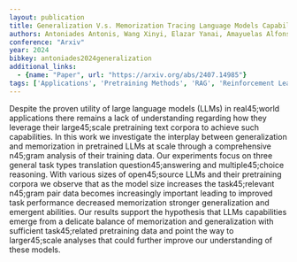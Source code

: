 ```yaml
---
layout: publication
title: Generalization V.s. Memorization Tracing Language Models Capabilities Back To Pretraining Data
authors: Antoniades Antonis, Wang Xinyi, Elazar Yanai, Amayuelas Alfonso, Albalak Alon, Zhang Kexun, Wang William Yang
conference: "Arxiv"
year: 2024
bibkey: antoniades2024generalization
additional_links:
  - {name: "Paper", url: "https://arxiv.org/abs/2407.14985"}
tags: ['Applications', 'Pretraining Methods', 'RAG', 'Reinforcement Learning', 'Training Techniques']
---
```

Despite the proven utility of large language models (LLMs) in real45;world applications there remains a lack of understanding regarding how they leverage their large45;scale pretraining text corpora to achieve such capabilities. In this work we investigate the interplay between generalization and memorization in pretrained LLMs at scale through a comprehensive n45;gram analysis of their training data. Our experiments focus on three general task types translation question45;answering and multiple45;choice reasoning. With various sizes of open45;source LLMs and their pretraining corpora we observe that as the model size increases the task45;relevant n45;gram pair data becomes increasingly important leading to improved task performance decreased memorization stronger generalization and emergent abilities. Our results support the hypothesis that LLMs capabilities emerge from a delicate balance of memorization and generalization with sufficient task45;related pretraining data and point the way to larger45;scale analyses that could further improve our understanding of these models.
